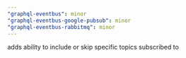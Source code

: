 ```yaml
---
"graphql-eventbus": minor
"graphql-eventbus-google-pubsub": minor
"graphql-eventbus-rabbitmq": minor
---
```


adds ability to include or skip specific topics subscribed to
